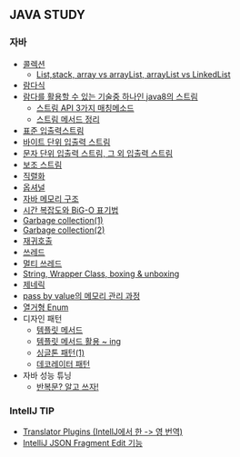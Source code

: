 ## JAVA STUDY

### 자바
  
* [콜렉션](https://junghyungil.tistory.com/90?category=892275)
  * [List,stack, array vs arrayList, arrayList vs LinkedList](https://junghyungil.tistory.com/91?category=892275)
* [람다식](https://junghyungil.tistory.com/39?category=892275)
* [람다를 활용할 수 있는 기술중 하나인 java8의 스트림](https://junghyungil.tistory.com/40?category=892275)
    * [스트림 API 3가지 매칭메소드](https://junghyungil.tistory.com/48?category=892275)
    * [스트림 메서드 정리](https://junghyungil.tistory.com/49?category=892275)
* [표준 입출력스트림](https://junghyungil.tistory.com/72?category=892275) 
* [바이트 단위 입출력 스트림](https://junghyungil.tistory.com/73?category=892275)   
* [문자 단위 입출력 스트림, 그 외 입출력 스트림](https://junghyungil.tistory.com/74?category=892275)
* [보조 스트림](https://junghyungil.tistory.com/75?category=892275)
* [직렬화](https://junghyungil.tistory.com/77?category=892275)
* [옵셔널](https://junghyungil.tistory.com/44?category=892275)
* [자바 메모리 구조](https://junghyungil.tistory.com/14?category=892275)
* [시간 복잡도와 BiG-O 표기법](https://junghyungil.tistory.com/10?category=892275)
* [Garbage collection(1)](https://junghyungil.tistory.com/8?category=892275)
* [Garbage collection(2)](https://junghyungil.tistory.com/9?category=892275)
* [재귀호출](https://junghyungil.tistory.com/16?category=892275)
* [쓰레드](https://junghyungil.tistory.com/68?category=892275)
* [멀티 쓰레드](https://junghyungil.tistory.com/69?category=892275)
* [String, Wrapper Class, boxing & unboxing](https://junghyungil.tistory.com/70?category=892275)
* [제네릭](https://junghyungil.tistory.com/71?category=892275)
* [pass by value의 메모리 관리 과정](https://junghyungil.tistory.com/89?category=892275)
* [열거형 Enum](https://junghyungil.tistory.com/88?category=892275)  
* 디자인 패턴
    * [템플릿 메서드](https://junghyungil.tistory.com/64?category=892275)
    * [템플릿 메서드 활용 ~ ing]()
    * [싱글톤 패턴(1)](https://junghyungil.tistory.com/66?category=892275)
    * [데코레이터 패턴](https://junghyungil.tistory.com/67?category=892275)
* 자바 성능 튜닝
   * [반복문? 알고 쓰자!](https://junghyungil.tistory.com/65?category=892275)
    
    
### IntellJ TIP

* [Translator Plugins (IntellJ에서 한 -> 영 번역)](https://junghyungil.tistory.com/63?category=905725)
* [IntelliJ JSON Fragment Edit 기능](https://junghyungil.tistory.com/79?category=905725)
